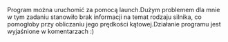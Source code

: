 Program można uruchomić za pomocą launch.Dużym problemem dla mnie w tym zadaniu stanowiło brak informacji na temat rodzaju silnika, co pomogłoby przy obliczaniu jego prędkości kątowej.Działanie programu jest wyjaśnione w komentarzach :)



